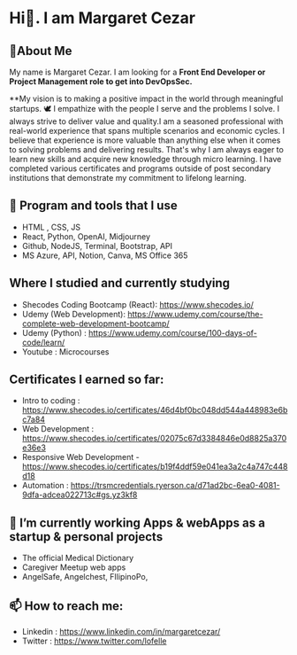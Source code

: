 # Hi👋. I am Margaret Cezar

## 🔖About Me 

My name is Margaret Cezar.  I am looking for a **Front End Developer or Project Management role to get into DevOpsSec.**

**My  vision is to making a positive impact in the world through meaningful startups. 🕊️
I empathize with the people I serve and the problems I solve. I always strive to deliver value and quality.I am a seasoned professional with real-world experience that spans multiple scenarios and economic cycles. I believe that experience is more valuable than anything else when it comes to solving problems and delivering results. That's why I am always eager to learn new skills and acquire new knowledge through micro learning. I have completed various certificates and programs outside of post secondary institutions that demonstrate my commitment to lifelong learning. 

## 🌱 Program and tools that I use
* HTML , CSS, JS 
* React, Python, OpenAI, Midjourney
* Github, NodeJS, Terminal, Bootstrap, API
* MS Azure, API, Notion, Canva, MS Office 365

## Where I studied and currently studying
* Shecodes Coding Bootcamp (React):  https://www.shecodes.io/
* Udemy (Web Development): https://www.udemy.com/course/the-complete-web-development-bootcamp/
* Udemy (Python) : https://www.udemy.com/course/100-days-of-code/learn/
* Youtube : Microcourses

## Certificates I earned so far:
* Intro to coding : https://www.shecodes.io/certificates/46d4bf0bc048dd544a448983e6bc7a84
* Web Development : https://www.shecodes.io/certificates/02075c67d3384846e0d8825a370e36e3
* Responsive Web Development  - https://www.shecodes.io/certificates/b19f4ddf59e041ea3a2c4a747c448d18
* Automation : https://trsmcredentials.ryerson.ca/d71ad2bc-6ea0-4081-9dfa-adcea022713c#gs.yz3kf8

## 🔭 I’m currently working Apps & webApps as a startup & personal projects 
* The official Medical Dictionary
* Caregiver Meetup web apps
* AngelSafe, Angelchest, FIlipinoPo,

## 📫 How to reach me: 

* Linkedin : https://www.linkedin.com/in/margaretcezar/
* Twitter : https://www.twitter.com/lofelle



